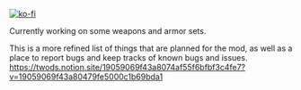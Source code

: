 [![ko-fi](https://ko-fi.com/img/githubbutton_sm.svg)](https://ko-fi.com/D1D11A37DS)

Currently working on some weapons and armor sets. 

This is a more refined list of things that are planned for the mod, as well as a place to report bugs and keep tracks of known bugs and issues.
https://twods.notion.site/19059069f43a8074af55f6bfbf3c4fe7?v=19059069f43a80479fe5000c1b69bda1
